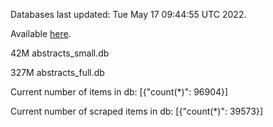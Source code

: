 Databases last updated: Tue May 17 09:44:55 UTC 2022. 

Available [here](https://github.com/cbeauhilton/ash-db/releases).


42M	abstracts_small.db

327M	abstracts_full.db

Current number of items in db:
[{"count(*)": 96904}]

Current number of scraped items in db:
[{"count(*)": 39573}]
